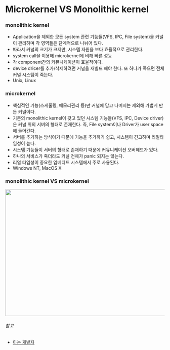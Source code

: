 # Microkernel VS Monolithic kernel

### monolithic kernel

+ Application을 제외한 모든 system 관련 기능들(VFS, IPC, File system)을 커널이 관리하며 각 영역들은 단계적으로 나뉘어 있다. 
+ 따라서 커널의 크기가 크지만, 시스템 자원을 보다 효율적으로 관리한다.
+ system call을 이용해 microkernel에 비해 빠른 성능
+ 각 component간의 커뮤니케이션이 효율적이다.
+ device dricer를 추가/삭제하려면 커널을 재빌드 해야 한다. 또 하나가 죽으면 전체 커널 시스템이 죽는다.
+ Unix, Linux



### microkernel

+ 핵심적인 기능(스케줄링, 메모리관리 등)만 커널에 담고 나머지는 제외해 가볍게 만든 커널이다.
+ 기존의 monolithic kernel이 갖고 있던 시스템 기능들(VFS, IPC, Device driver)은 커널 위의 서버의 형태로 존재한다. 즉, File system이나 Driver가 user space에 들어간다.
+ 서버를 추가하는 방식이기 때문에 기능을 추가하기 쉽고, 시스템이 견고하며 리얼타임성이 높다.
+ 시스템 기능들이 서버의 형태로 존재하기 때문에 커뮤니케이션 오버헤드가 있다. 
+ 하나의 서비스가 죽더라도 커널 전체가 panic 되지는 않는다. 
+ 리얼 타임성이 중요한 임베디드 시스템에서 주로 사용된다.
+ Windows NT, MacOS X 



### monolithic kernel VS microkernel

<img src = "https://user-images.githubusercontent.com/31370590/123578882-ba811f00-d811-11eb-9ecd-4a58b1efe3fe.png" width = "650" height = "400">





###### 참고

+ [아는 개발자](https://selfish-developer.com/entry/%EB%AA%A8%EB%86%80%EB%A6%AC%EC%8B%9DMonolithic-kernel%EA%B3%BC-%EB%A7%88%EC%9D%B4%ED%81%AC%EB%A1%9CMicro-%EC%BB%A4%EB%84%90)

  